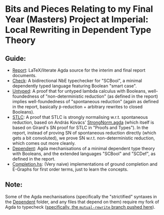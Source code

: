 # Bits and Pieces Relating to my Final Year (Masters) Project at Imperial: Local Rewriting in Dependent Type Theory

## Guide:

- [Report](./Report): LaTeX/literate Agda source for the interim and final report documents.
- [Check](./check): A bidirectional NbE typechecker for "SCBool", a minimal dependently typed language featuring Boolean "smart case".
- [Untyped](./Untyped/BoolRw.agda): A proof that for untyped lambda calculus with Booleans, well-foundedness of "non-deterministic reduction" (as defined in the report) implies well-foundedness of "spontaneous reduction" (again as defined in the report, basically `β`-reduction + arbitrary rewrites to closed Booleans).
- [STLC](./STLC): A proof that STLC is strongly normalising w.r.t. spontaneous reduction, based on András Kovács' [StrongNorm.agda](https://github.com/AndrasKovacs/misc-stuff/blob/master/agda/STLCStrongNorm/StrongNorm.agda) (which itself is based on Girard's SN proof for STLC in "Proofs and Types"). In the report, instead of proving SN of spontaneous reduction directly (which gets a bit convoluted), we prove SN w.r.t. non-deterministic reduction, which comes out more cleanly.
- [Dependent](./Dependent): Agda mechanisations of a minimal dependent type theory with Booleans, and the extended languages "SCBool" and "SCDef", as defined in the report.
- [Completion.hs](./Completion.hs): (Very naive) implementations of ground completion and E-Graphs for first order terms, just to learn the concepts.

## Note:

Some of the Agda mechanisations (specifically the "strictified" syntaxes in the [Dependent](./Dependent/) folder, and any files that depend on them) require my fork of Agda to typecheck ([specifically, the `mutual-rewrite` branch pushed here](https://github.com/NathanielB123/agda/tree/mutual-rewrite)).
